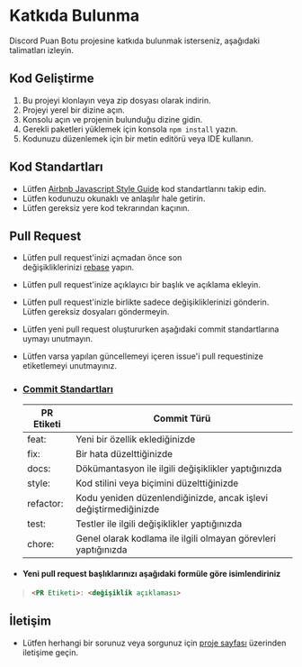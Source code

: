 # Katkıda Bulunma

Discord Puan Botu projesine katkıda bulunmak isterseniz, aşağıdaki talimatları izleyin.

## Kod Geliştirme

1. Bu projeyi klonlayın veya zip dosyası olarak indirin.
2. Projeyi yerel bir dizine açın.
3. Konsolu açın ve projenin bulunduğu dizine gidin.
4. Gerekli paketleri yüklemek için konsola `npm install` yazın.
5. Kodunuzu düzenlemek için bir metin editörü veya IDE kullanın.

## Kod Standartları

- Lütfen [Airbnb Javascript Style Guide](https://github.com/airbnb/javascript) kod standartlarını takip edin.
- Lütfen kodunuzu okunaklı ve anlaşılır hale getirin.
- Lütfen gereksiz yere kod tekrarından kaçının.

## Pull Request

- Lütfen pull request'inizi açmadan önce son değişikliklerinizi [rebase](https://git-scm.com/docs/git-rebase) yapın.
- Lütfen pull request'inize açıklayıcı bir başlık ve açıklama ekleyin.
- Lütfen pull request'inizle birlikte sadece değişikliklerinizi gönderin. Lütfen gereksiz dosyaları göndermeyin.
- Lütfen yeni pull request oluştururken aşağıdaki commit standartlarına uymayı unutmayın.
- Lütfen varsa yapılan güncellemeyi içeren issue'i pull requestinize etiketlemeyi unutmayınız.

- ### [Commit Standartları](https://www.conventionalcommits.org/en/v1.0.0/)
  
  | PR Etiketi | Commit Türü |
  | --- | --- |
  | feat: | Yeni bir özellik eklediğinizde |
  | fix: | Bir hata düzelttiğinizde |
  | docs: | Dökümantasyon ile ilgili değişiklikler yaptığınızda |
  | style: | Kod stilini veya biçimini düzelttiğinizde |
  | refactor: | Kodu yeniden düzenlendiğinizde, ancak işlevi değiştirmediğinizde |
  | test: | Testler ile ilgili değişiklikler yaptığınızda |
  | chore: | Genel olarak kodlama ile ilgili olmayan görevleri yaptığınızda |

- #### Yeni pull request başlıklarınızı aşağıdaki formüle göre isimlendiriniz

> ```md
> <PR Etiketi>: <değişiklik açıklaması>
>```

## İletişim

- Lütfen herhangi bir sorunuz veya sorgunuz için [proje sayfası](https://github.com/Kodluyoruz/discord-points-bot) üzerinden iletişime geçin.
